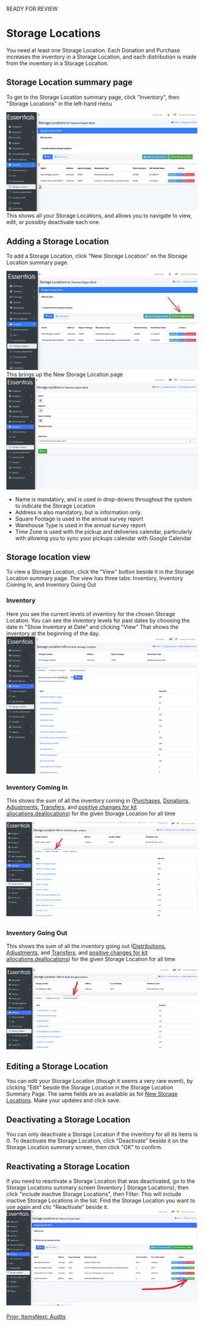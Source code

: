 READY FOR REVIEW
# Storage Locations

You need at least one Storage Location.   Each Donation and Purchase increases the inventory in a Storage Location,  and each distribution is made from the inventory in a Storage Location.  

## Storage Location summary page 
To get to the Storage Location summary page, click "Inventory", then "Storage Locations" in the left-hand menu

![Navigation to Storage Locations summary](images/inventory/inventory_storage_locations_navigation.png)
This shows all your Storage Locations, and allows you to navigate to view, edit, or possibly deactivate each one.


## Adding a Storage Location
To add a Storage Location,  click "New Storage Location" on the Storage Location summary page.

![Navigation to add a Storage Location](images/inventory/inventory_storage_locations_add_navigation.png)
This brings up the New Storage Location page
![New Storage Location  page](images/inventory/inventory_storage_locations_add.png)
- Name is mandatory, and is used in drop-downs throughout the system to indicate the Storage Location
- Address is also mandatory, but is information only.
- Square Footage is used in the annual survey report
- Warehouse Type is used in the annual survey report
- Time Zone is used with the pickup and deliveries calendar, particularly with allowing you to sync your pickups calendar with Google Calendar

## Storage location view
To view a Storage Location, click the "View" button beside it in the Storage Location summary page.
The view has three tabs:  Inventory, Inventory Coming In, and Inventory Going Out

### Inventory 

Here you see the current levels of inventory for the chosen Storage Location.   You can see the inventory levels for past dates by choosing the date in "Show Inventory at Date" and clicking "View"
That shows the inventory at the beginning of the day.
![Storage Location - Inventory tab](images/inventory/inventory_storage_location_view_inventory.png)

### Inventory Coming In
This shows the sum of all the inventory coming in ([Purchases](essentials_purchases.md), [Donations](essentials_donations.md), [Adjustments](inventory_adjustments.md), [Transfers](inventory_transfers.md), and  [positive changes for kit allocations.deallocations](inventory_kits.md)) for the given Storage Location for all time

![Inventory coming in](images/inventory/inventory_storage_locations_coming_in.png)


### Inventory Going Out
This shows the sum of all the inventory going out ([Distributions](essentials_purchases.md), [Adjustments](inventory_adjustments.md), and  [Transfers](inventory_transfers.md), and  [positive changes for kit allocations.deallocations](inventory_kits.md)) for the given Storage Location for all time

![Inventory going out](images/inventory/inventory_storage_locations_going_out.png)

## Editing a Storage Location
You can edit your Storage Location (though it seems a very rare event), by clicking "Edit" beside the Storage Location in the Storage Location Summary Page.
The same fields are as available as for [New Storage Locations](inventory_storage_locations.md).  Make your updates and click save.

## Deactivating a Storage Location
You can only deactivate a Storage Location if the inventory for all its items is 0.
To deactivate the Storage Location, click "Deactivate" beside it on the Storage Location summary screen, then click "OK" to confirm.

## Reactivating a Storage Location
If you need to reactivate a Storage Location that was deactivated,  go to the Storage Locations summary screen (Inventory | Storage Locations),  then click "include inactive Storage Locations", then Filter.
This will include inactive Storage Locations in the list.   Find the Storage Location you want to use again and clic "Reactivate" beside it.
![Storage Location reactivation](images/inventory/inventory_storage_location_reactivation.png)



[Prior: Items](inventory_items.md)[Next: Audits ](inventory_audits.md)